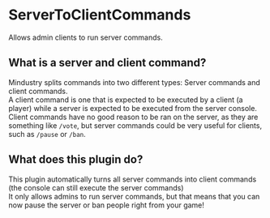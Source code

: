 # ServerToClientCommands
Allows admin clients to run server commands.

## What is a server and client command?
Mindustry splits commands into two different types: Server commands and client commands.<br>
A client command is one that is expected to be executed by a client (a player) while a server is expected to be executed from the server console. <br>
Client commands have no good reason to be ran on the server, as they are something like `/vote`, but server commands could be very useful for clients, such as `/pause` or `/ban`.

## What does this plugin do?
This plugin automatically turns all server commands into client commands (the console can still execute the server commands)<br>
It only allows admins to run server commands, but that means that you can now pause the server or ban people right from your game!
